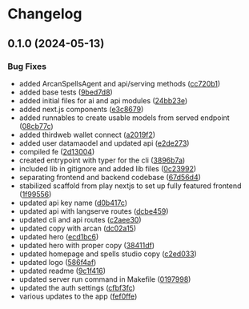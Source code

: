 # Changelog

## 0.1.0 (2024-05-13)


### Bug Fixes

* added ArcanSpellsAgent and api/serving methods ([cc720b1](https://github.com/broomva/arcan/commit/cc720b12ae999586ce107e9c93d6a23241c7d0c0))
* added base tests ([9bed7d8](https://github.com/broomva/arcan/commit/9bed7d8eda7d6abaa3bbed2cb4e21796fd283660))
* added initial files for ai and api modules ([24bb23e](https://github.com/broomva/arcan/commit/24bb23ea6a94c17030210dc08caf44fb18414ba6))
* added next.js components ([e3c8679](https://github.com/broomva/arcan/commit/e3c8679a7781255e447087f29cf2c053fce3be2e))
* added runnables to create usable models from served endpoint ([08cb77c](https://github.com/broomva/arcan/commit/08cb77cc15a9a885f221c37204f1fb86505ef14d))
* added thirdweb wallet connect ([a2019f2](https://github.com/broomva/arcan/commit/a2019f23f9efbc112cf994395d27eff2aaf811a3))
* added user datamaodel and updated api ([e2de273](https://github.com/broomva/arcan/commit/e2de2736ee868be988841d60390720f4b6f3194b))
* compiled fe ([2d13004](https://github.com/broomva/arcan/commit/2d130046a2a6f217d6c953c5f2cb10e9f69a90d4))
* created entrypoint with typer for the cli ([3896b7a](https://github.com/broomva/arcan/commit/3896b7a0e8fc16740ee1b70ab1d35fafc8d47d82))
* included lib in gitignore and added lib files ([0c23992](https://github.com/broomva/arcan/commit/0c2399223ca275cae5ba25e5d61781d8ea756a6e))
* separating frontend and backend codebase ([67d56d4](https://github.com/broomva/arcan/commit/67d56d445fb9ca73ef513b20a1a4a9402acb9f02))
* stabilized scaffold from play nextjs to set up fully featured frontend ([1f99556](https://github.com/broomva/arcan/commit/1f99556a5e6ea5a9fd1a6d14e558c11ed81347e8))
* updated api key name ([d0b417c](https://github.com/broomva/arcan/commit/d0b417c1ab0a87d1e3e14e46f5ded2dc6d11d0f1))
* updated api with langserve routes ([dcbe459](https://github.com/broomva/arcan/commit/dcbe459bb99aa979ea5ebee13d2fcc55b4277c71))
* updated cli and api routes ([c2aee30](https://github.com/broomva/arcan/commit/c2aee30d147bba978f504c9a73ed1f2a98be226e))
* updated copy with arcan ([dc02a15](https://github.com/broomva/arcan/commit/dc02a15656b892f7e361d3106c43dcb236e34867))
* updated hero ([ecd1bc6](https://github.com/broomva/arcan/commit/ecd1bc6d4c83af53b9401bdde5300d0f595e5339))
* updated hero with proper copy ([38411df](https://github.com/broomva/arcan/commit/38411df6e57b7ee83f771b406564d29238f0ae20))
* updated homepage and spells studio copy ([c2ed033](https://github.com/broomva/arcan/commit/c2ed033ce067a7b6503a755d2fe521f6c0b3b583))
* updated logo ([586f4af](https://github.com/broomva/arcan/commit/586f4af14aebf7f066d568f99df303ccdc60c878))
* updated readme ([9c1f416](https://github.com/broomva/arcan/commit/9c1f416b124e21addff5a8abac83cde1e35c5c39))
* updated server run command in Makefile ([0197998](https://github.com/broomva/arcan/commit/019799881e269952e686d86ad07e24f01e5ea245))
* updated the auth settings ([cfbf3fc](https://github.com/broomva/arcan/commit/cfbf3fccdc4d03b81e0eb28d4a7f567e951983da))
* various updates to the app ([fef0ffe](https://github.com/broomva/arcan/commit/fef0ffe2dd70ffeece40d0f6c003410d8a2bed32))
